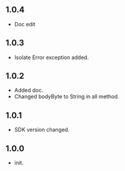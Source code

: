 ## 1.0.4
* Doc edit

## 1.0.3
* Isolate Error exception added.

## 1.0.2
* Added doc.
* Changed bodyByte to String in all method.

## 1.0.1
* SDK version changed.

## 1.0.0
* init.